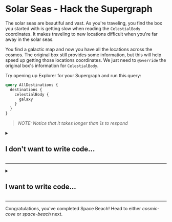 # Solar Seas - Hack the Supergraph

The solar seas are beautiful and vast. As you're traveling, you find the box you started with is getting slow when reading the `CelestialBody` coordinates. It makes traveling to new locations difficult when you're far away in the solar seas.

You find a galactic map and now you have all the locations across the cosmos. The original box still provides some information, but this will help speed up getting those locations coordinates. We just need to `@override` the original box's information for `CelestialBody`.

Try opening up Explorer for your Supergraph and run this query:

```graphql
query AllDestinations {
  destinations {
    celestialBody {
      galaxy
    }
  }
}
```

>*NOTE: Notice that it takes longer than 1s to respond*

<details>
 <summary><h2>I don't want to write code...</h2></summary>

You'll find a `schema.graphql` in this folder that is a copy of the schema you need from the start; use this file or make your edits.

Remember our schema from the `Location` we defined at the start:

```graphql
type Location @key(fields: "id") {
  id: ID!
  celestialBody: CelestialBody! @shareable # This is what we want to override
}
```

We want to do is override the `celestialBody` of `Location` since we have a faster datasource.

This can be done using `@overrides` directive once we've added it to the imported directives in our schema:

```graphql
extend schema
  @link(
    url: "https://specs.apollo.dev/federation/v2.0"
    import: ["@key", "@shareable", "@override"]
  )
```

Finally, we need to add the `@override` directive to `celestialBody` and declare what subgraph we want to override:

```graphql
type Location @key(fields: "id") {
  id: ID!
  celestialBody: CelestialBody! @shareable @override(from: "start")
}
```

*NOTE: If you named your starting subgraph something other than 'start', change that in your schema.*

We can add `solar-seas` into our Supergraph by publishing it using [rover].

First, you'll need to [Configure rover] for your Supergraph. Once rover is configured, we can use the `rover subgraph publish` command

```shell
rover subgraph publish {YOUR_SUPERGRAPH_ID}@main \
  --schema "./schema.graphql" \
  --name solar-seas \
  --routing-url "https://solar-seas-production.up.railway.app/"
```

We can see our Supergraph deployment in the "Launches" tab:

(image of successful launch - found bug in staging that is blocking this)

Now let's open up Explorer and try runing the same query in explorer to see the query execute faster. Congratulations, you've completed Space Beach! Head to either *cosmic-cove* or *space-beach* next.

</details>

---

<details>
 <summary><h2>I want to write code...</h2></summary>

You'll use the `schema.graphql` and `celestialMap.json` files in this folder to start the project.

To start a new subgraph, we'll use `rover template use` to create a project from a template:

![](../images/rover-template-new.png)

After `rover template use` is complete, setup the project:

```shell
npm install
```

Now replace the `schema.graphql` file in the newly created project and move the `celestialMap.json` to the `src` folder. You will need to expose the information in `celestialMap.json` on the context to be used in your resolvers. Open the `src/index.js` and add the beaches in the context function:

```javascript
const { BeachData } = require("./beaches");
...
const { url } = await startStandaloneServer(server, {
  context: async ({ req }) => ({
    celestialMap: require('./celestialMap'),
  }),
  listen: { port },
});
```

Finally, you need to wire up the resolvers for your schema. Create a `src/resolvers/Location.js` for the `celestialBody` field:

```javascript
module.exports = {
  Location: {
    celestialBody(location, args, context) {
      const result = context.celestialMap.find((c) => c.id == location.id);
      return result.celestialBody;
    },
  },
};
```

Make sure your `src/resolvers/index.js` is updated to import your newly created `Beach` resolver.

>*NOTE: You can delete any Mutation or other resolvers from the project, they aren't needed.*

Now we can start up our subgraph and add it to our Supergraph stack locally with rover:

```shell
npm start
```

***If you still have your previous `rover dev` session running***: run `rover dev` in a new terminal window to add `solar-seas` to your local Supergraph stack.

***If you don't have your previous `rover dev` session running***:

- Run `rover dev --url=https://hack-the-supergraph-start-production.up.railway.app/ --name=start`
- In another terminal window, run `rover dev` and add `solar-seas` running locally

Now let's head over to our sandbox (*[http://localhost:3000](http://localhost:3000*) and try the same query. It should execute faster and you can view the query plan showing the starting subgraph isn't used in the query plan, the new `solar-seas` subgraph is:

![](../images/sandbox-query-plan.png)

We can add `solar-seas` into our Supergraph by publishing it using [rover].

First, you'll need to [Configure rover] for your Supergraph. Once rover is configured, we can use the `rover subgraph publish` command

```shell
rover subgraph publish {YOUR_SUPERGRAPH_ID}@main \
  --schema "./schema.graphql" \
  --name solar-seas \
  --routing-url "https://solar-seas-production.up.railway.app/"
```

We can see our Supergraph deployment in the "Launches" tab:

(image of successful launch - blocked by bug in staging)

Now let's open up Explorer and try running the same query in explorer to see the query execute faster.

</details>

---

Congratulations, you've completed Space Beach! Head to either *cosmic-cove* or *space-beach* next.